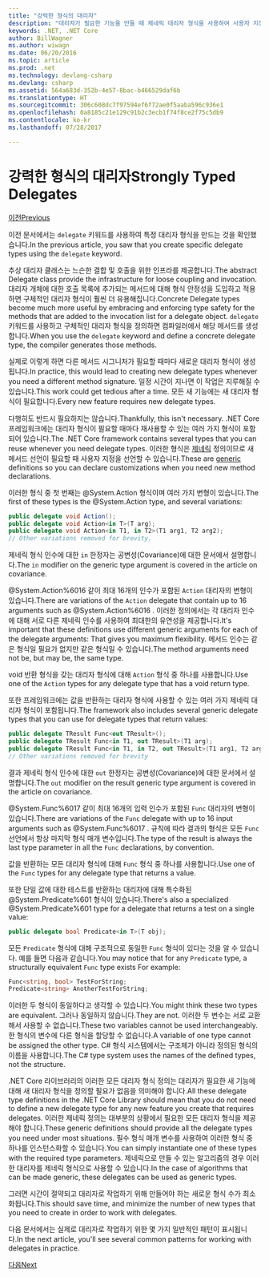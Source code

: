 ```yaml
---
title: "강력한 형식의 대리자"
description: "대리자가 필요한 기능을 만들 때 제네릭 대리자 형식을 사용하여 사용자 지정 형식을 선언하는 방법을 알아봅니다."
keywords: .NET, .NET Core
author: BillWagner
ms.author: wiwagn
ms.date: 06/20/2016
ms.topic: article
ms.prod: .net
ms.technology: devlang-csharp
ms.devlang: csharp
ms.assetid: 564a683d-352b-4e57-8bac-b466529daf6b
ms.translationtype: HT
ms.sourcegitcommit: 306c608dc7f97594ef6f72ae0f5aaba596c936e1
ms.openlocfilehash: 0a8185c21e129c91b2c3ecb1f74f8ce2f75c5db9
ms.contentlocale: ko-kr
ms.lasthandoff: 07/28/2017

---
```


# <a name="strongly-typed-delegates"></a><span data-ttu-id="01764-104">강력한 형식의 대리자</span><span class="sxs-lookup"><span data-stu-id="01764-104">Strongly Typed Delegates</span></span>

[<span data-ttu-id="01764-105">이전</span><span class="sxs-lookup"><span data-stu-id="01764-105">Previous</span></span>](delegate-class.md)

<span data-ttu-id="01764-106">이전 문서에서는 `delegate` 키워드를 사용하여 특정 대리자 형식을 만드는 것을 확인했습니다.</span><span class="sxs-lookup"><span data-stu-id="01764-106">In the previous article, you saw that you create specific delegate types using the `delegate` keyword.</span></span> 

<span data-ttu-id="01764-107">추상 대리자 클래스는 느슨한 결합 및 호출을 위한 인프라를 제공합니다.</span><span class="sxs-lookup"><span data-stu-id="01764-107">The abstract Delegate class provide the infrastructure for loose coupling and invocation.</span></span> <span data-ttu-id="01764-108">대리자 개체에 대한 호출 목록에 추가되는 메서드에 대해 형식 안정성을 도입하고 적용하면 구체적인 대리자 형식이 훨씬 더 유용해집니다.</span><span class="sxs-lookup"><span data-stu-id="01764-108">Concrete Delegate types become much more useful by embracing and enforcing type safety for the methods that are added to the invocation list for a delegate object.</span></span> <span data-ttu-id="01764-109">`delegate` 키워드를 사용하고 구체적인 대리자 형식을 정의하면 컴파일러에서 해당 메서드를 생성합니다.</span><span class="sxs-lookup"><span data-stu-id="01764-109">When you use the `delegate` keyword and define a concrete delegate type, the compiler generates those methods.</span></span>

<span data-ttu-id="01764-110">실제로 이렇게 하면 다른 메서드 시그니처가 필요할 때마다 새로운 대리자 형식이 생성됩니다.</span><span class="sxs-lookup"><span data-stu-id="01764-110">In practice, this would lead to creating new delegate types whenever you need a different method signature.</span></span> <span data-ttu-id="01764-111">일정 시간이 지나면 이 작업은 지루해질 수 있습니다.</span><span class="sxs-lookup"><span data-stu-id="01764-111">This work could get tedious after a time.</span></span> <span data-ttu-id="01764-112">모든 새 기능에는 새 대리자 형식이 필요합니다.</span><span class="sxs-lookup"><span data-stu-id="01764-112">Every new feature requires new delegate types.</span></span>

<span data-ttu-id="01764-113">다행히도 반드시 필요하지는 않습니다.</span><span class="sxs-lookup"><span data-stu-id="01764-113">Thankfully, this isn't necessary.</span></span> <span data-ttu-id="01764-114">.NET Core 프레임워크에는 대리자 형식이 필요할 때마다 재사용할 수 있는 여러 가지 형식이 포함되어 있습니다.</span><span class="sxs-lookup"><span data-stu-id="01764-114">The .NET Core framework contains several types that you can reuse whenever you need delegate types.</span></span> <span data-ttu-id="01764-115">이러한 형식은 [제네릭](programming-guide/generics/index.md) 정의이므로 새 메서드 선언이 필요할 때 사용자 지정을 선언할 수 있습니다.</span><span class="sxs-lookup"><span data-stu-id="01764-115">These are [generic](programming-guide/generics/index.md) definitions so you can declare customizations when you need new method declarations.</span></span> 

<span data-ttu-id="01764-116">이러한 형식 중 첫 번째는 @System.Action 형식이며 여러 가지 변형이 있습니다.</span><span class="sxs-lookup"><span data-stu-id="01764-116">The first of these types is the @System.Action type, and several variations:</span></span>

```csharp
public delegate void Action();
public delegate void Action<in T>(T arg);
public delegate void Action<in T1, in T2>(T1 arg1, T2 arg2);
// Other variations removed for brevity.
```

<span data-ttu-id="01764-117">제네릭 형식 인수에 대한 `in` 한정자는 공변성(Covariance)에 대한 문서에서 설명합니다.</span><span class="sxs-lookup"><span data-stu-id="01764-117">The `in` modifier on the generic type argument is covered in the article on covariance.</span></span>

<span data-ttu-id="01764-118">@System.Action%6016 같이 최대 16개의 인수가 포함된 `Action` 대리자의 변형이 있습니다.</span><span class="sxs-lookup"><span data-stu-id="01764-118">There are variations of the `Action` delegate that contain up to 16 arguments such as @System.Action%6016 .</span></span>
<span data-ttu-id="01764-119">이러한 정의에서는 각 대리자 인수에 대해 서로 다른 제네릭 인수를 사용하여 최대한의 유연성을 제공합니다.</span><span class="sxs-lookup"><span data-stu-id="01764-119">It's important that these definitions use different generic arguments for each of the delegate arguments: That gives you maximum flexibility.</span></span> <span data-ttu-id="01764-120">메서드 인수는 같은 형식일 필요가 없지만 같은 형식일 수 있습니다.</span><span class="sxs-lookup"><span data-stu-id="01764-120">The method arguments need not be, but may be, the same type.</span></span>

<span data-ttu-id="01764-121">void 반환 형식을 갖는 대리자 형식에 대해 `Action` 형식 중 하나를 사용합니다.</span><span class="sxs-lookup"><span data-stu-id="01764-121">Use one of the `Action` types for any delegate type that has a void return type.</span></span>

<span data-ttu-id="01764-122">또한 프레임워크에는 값을 반환하는 대리자 형식에 사용할 수 있는 여러 가지 제네릭 대리자 형식이 포함됩니다.</span><span class="sxs-lookup"><span data-stu-id="01764-122">The framework also includes several generic delegate types that you can use for delegate types that return values:</span></span>

```csharp
public delegate TResult Func<out TResult>();
public delegate TResult Func<in T1, out TResult>(T1 arg);
public delegate TResult Func<in T1, in T2, out TResult>(T1 arg1, T2 arg2);
// Other variations removed for brevity
```

<span data-ttu-id="01764-123">결과 제네릭 형식 인수에 대한 `out` 한정자는 공변성(Covariance)에 대한 문서에서 설명합니다.</span><span class="sxs-lookup"><span data-stu-id="01764-123">The `out` modifier on the result generic type argument is covered in the article on covariance.</span></span>

<span data-ttu-id="01764-124">@System.Func%6017 같이 최대 16개의 입력 인수가 포함된 `Func` 대리자의 변형이 있습니다.</span><span class="sxs-lookup"><span data-stu-id="01764-124">There are variations of the `Func` delegate with up to 16 input arguments such as @System.Func%6017 .</span></span>
<span data-ttu-id="01764-125">규칙에 따라 결과의 형식은 모든 `Func` 선언에서 항상 마지막 형식 매개 변수입니다.</span><span class="sxs-lookup"><span data-stu-id="01764-125">The type of the result is always the last type parameter in all the `Func` declarations, by convention.</span></span>

<span data-ttu-id="01764-126">값을 반환하는 모든 대리자 형식에 대해 `Func` 형식 중 하나를 사용합니다.</span><span class="sxs-lookup"><span data-stu-id="01764-126">Use one of the `Func` types for any delegate type that returns a value.</span></span>

<span data-ttu-id="01764-127">또한 단일 값에 대한 테스트를 반환하는 대리자에 대해 특수화된 @System.Predicate%601 형식이 있습니다.</span><span class="sxs-lookup"><span data-stu-id="01764-127">There's also a specialized @System.Predicate%601 type for a delegate that returns a test on a single value:</span></span>

```csharp
public delegate bool Predicate<in T>(T obj);
```

<span data-ttu-id="01764-128">모든 `Predicate` 형식에 대해 구조적으로 동일한 `Func` 형식이 있다는 것을 알 수 있습니다. 예를 들면 다음과 같습니다.</span><span class="sxs-lookup"><span data-stu-id="01764-128">You may notice that for any `Predicate` type, a structurally equivalent `Func` type exists For example:</span></span>

```csharp
Func<string, bool> TestForString;
Predicate<string> AnotherTestForString;
```

<span data-ttu-id="01764-129">이러한 두 형식이 동일하다고 생각할 수 있습니다.</span><span class="sxs-lookup"><span data-stu-id="01764-129">You might think these two types are equivalent.</span></span> <span data-ttu-id="01764-130">그러나 동일하지 않습니다.</span><span class="sxs-lookup"><span data-stu-id="01764-130">They are not.</span></span>
<span data-ttu-id="01764-131">이러한 두 변수는 서로 교환해서 사용할 수 없습니다.</span><span class="sxs-lookup"><span data-stu-id="01764-131">These two variables cannot be used interchangeably.</span></span> <span data-ttu-id="01764-132">한 형식의 변수에 다른 형식을 할당할 수 없습니다.</span><span class="sxs-lookup"><span data-stu-id="01764-132">A variable of one type cannot be assigned the other type.</span></span> <span data-ttu-id="01764-133">C# 형식 시스템에서는 구조체가 아니라 정의된 형식의 이름을 사용합니다.</span><span class="sxs-lookup"><span data-stu-id="01764-133">The C# type system uses the names of the defined types, not the structure.</span></span>

<span data-ttu-id="01764-134">.NET Core 라이브러리의 이러한 모든 대리자 형식 정의는 대리자가 필요한 새 기능에 대해 새 대리자 형식을 정의할 필요가 없음을 의미해야 합니다.</span><span class="sxs-lookup"><span data-stu-id="01764-134">All these delegate type definitions in the .NET Core Library should mean that you do not need to define a new delegate type for any new feature you create that requires delegates.</span></span> <span data-ttu-id="01764-135">이러한 제네릭 정의는 대부분의 상황에서 필요한 모든 대리자 형식을 제공해야 합니다.</span><span class="sxs-lookup"><span data-stu-id="01764-135">These generic definitions should provide all the delegate types you need under most situations.</span></span> <span data-ttu-id="01764-136">필수 형식 매개 변수를 사용하여 이러한 형식 중 하나를 인스턴스화할 수 있습니다.</span><span class="sxs-lookup"><span data-stu-id="01764-136">You can simply instantiate one of these types with the required type parameters.</span></span> <span data-ttu-id="01764-137">제네릭으로 만들 수 있는 알고리즘의 경우 이러한 대리자를 제네릭 형식으로 사용할 수 있습니다.</span><span class="sxs-lookup"><span data-stu-id="01764-137">In the case of algorithms that can be made generic, these delegates can be used as generic types.</span></span> 

<span data-ttu-id="01764-138">그러면 시간이 절약되고 대리자로 작업하기 위해 만들어야 하는 새로운 형식 수가 최소화됩니다.</span><span class="sxs-lookup"><span data-stu-id="01764-138">This should save time, and minimize the number of new types that you need to create in order to work with delegates.</span></span>

<span data-ttu-id="01764-139">다음 문서에서는 실제로 대리자로 작업하기 위한 몇 가지 일반적인 패턴이 표시됩니다.</span><span class="sxs-lookup"><span data-stu-id="01764-139">In the next article, you'll see several common patterns for working with delegates in practice.</span></span>

[<span data-ttu-id="01764-140">다음</span><span class="sxs-lookup"><span data-stu-id="01764-140">Next</span></span>](delegates-patterns.md)

